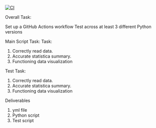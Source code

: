 [![CI](https://github.com/nogibjj/mini-project4-meixiang/actions/workflows/cicd.yml/badge.svg)](https://github.com/nogibjj/mini-project4-meixiang/actions/workflows/cicd.yml)

Overall Task:

Set up a GitHub Actions workflow
Test across at least 3 different Python versions

Main Script Task:
Task:

1. Correctly read data.
2. Accurate statistica summary.
3. Functioning data visualization

Test Task:

1. Correctly read data.
2. Accurate statistica summary.
3. Functioning data visualization

Deliverables
1. yml file
2. Python script
3. Test script

